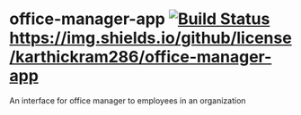 # office-manager-app  [![Build Status](https://travis-ci.org/karthickram286/office-manager-app.svg?branch=master)](https://travis-ci.org/karthickram286/office-manager-app)  https://img.shields.io/github/license/karthickram286/office-manager-app

An interface for office manager to employees in an organization
